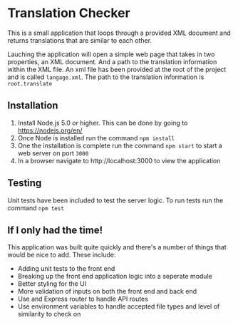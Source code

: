 # Translation Checker

This is a small application that loops through a provided XML document 
and returns translations that are similar to each other.

Lauching the application will open a simple web page that takes in two properties, an 
XML document.  And a path to the translation information within the XML file.  An xml file has
been provided at the root of the project and is called `langage.xml`. The path to the translation
information is `root.translate`

## Installation

1. Install Node.js 5.0 or higher.  This can be done by going to https://nodejs.org/en/
2. Once Node is installed run the command `npm install`
3. One the installation is complete run the command `npm start` to start a web server 
on port `3000`
4. In a browser navigate to http://localhost:3000 to view the application

## Testing

Unit tests have been included to test the server logic.  To run tests run the command `npm test`

## If I only had the time!

This application was built quite quickly and there's a number of things that would be 
nice to add.  These include:

- Adding unit tests to the front end
- Breaking up the front end application logic into a seperate module
- Better styling for the UI
- More validation of inputs on both the front end and back end
- Use and Express router to handle API routes
- Use environment variables to handle accepted file types and level of similarity to check on